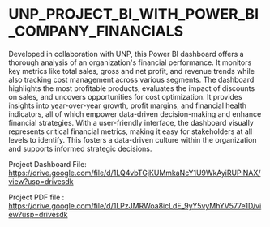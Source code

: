 # UNP_PROJECT_BI_WITH_POWER_BI_COMPANY_FINANCIALS

Developed in collaboration with UNP, this Power BI dashboard offers a thorough analysis of an organization's financial performance. It monitors key metrics like total sales, gross and net profit, and revenue trends while also tracking cost management across various segments. The dashboard highlights the most profitable products, evaluates the impact of discounts on sales, and uncovers opportunities for cost optimization. It provides insights into year-over-year growth, profit margins, and financial health indicators, all of which empower data-driven decision-making and enhance financial strategies. With a user-friendly interface, the dashboard visually represents critical financial metrics, making it easy for stakeholders at all levels to identify. This fosters a data-driven culture within the organization and supports informed strategic decisions.

Project Dashboard File: https://drive.google.com/file/d/1LQ4vbTGjKUMmkaNcY1U9WkAyiRUPiNAX/view?usp=drivesdk

Project PDF file : https://drive.google.com/file/d/1LPzJMRWoa8icLdE_9yY5vyMhYV577e1D/view?usp=drivesdk
